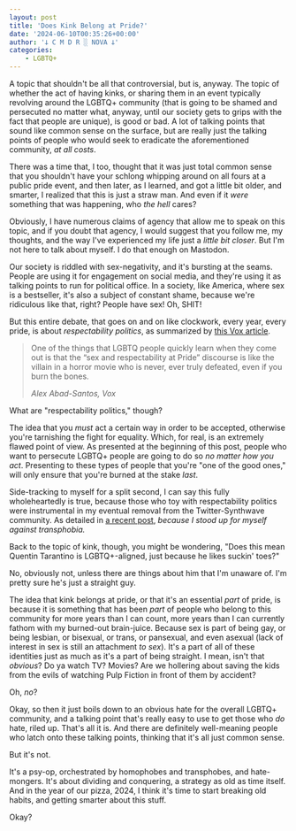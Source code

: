 ```yaml
---
layout: post
title: 'Does Kink Belong at Pride?'
date: '2024-06-10T00:35:26+00:00'
author: '𐕣 C M D R ░ NOVA 𐕣'
categories:
    - LGBTQ+
---
```


<!-- wp:paragraph -->
<p>A topic that shouldn't be all that controversial, but is, anyway. The topic of whether the act of having kinks, or sharing them in an event typically revolving around the LGBTQ+ community (that is going to be shamed and persecuted no matter what, anyway, until our society gets to grips with the fact that people are unique), is good or bad. A lot of talking points that sound like common sense on the surface, but are really just the talking points of people who would seek to eradicate the aforementioned community, <em>at all costs</em>.</p>
<!-- /wp:paragraph -->

<!-- wp:paragraph -->
<p>There was a time that, I too, thought that it was just total common sense that you shouldn't have your schlong whipping around on all fours at a public pride event, and then later, as I learned, and got a little bit older, and smarter, I realized that this is just a straw man. And even if it <em>were</em> something that was happening, who <em>the hell </em>cares?</p>
<!-- /wp:paragraph -->

<!-- wp:paragraph -->
<p>Obviously, I have numerous claims of agency that allow me to speak on this topic, and if you doubt that agency, I would suggest that you follow me, my thoughts, and the way I've experienced my life just a <em>little bit closer</em>. But I'm not here to talk about myself. I do that enough on Mastodon.</p>
<!-- /wp:paragraph -->

<!-- wp:paragraph -->
<p>Our society is riddled with sex-negativity, and it's bursting at the seams. People are using it for engagement on social media, and they're using it as talking points to run for political office. In a society, like America, where sex is a bestseller, it's also a subject of constant shame, because we're ridiculous like that, right? People have sex! Oh, SHIT!</p>
<!-- /wp:paragraph -->

<!-- wp:paragraph -->
<p>But this entire debate, that goes on and on like clockwork, every year, every pride, is about <em>respectability politics</em>, as summarized by <a href="https://www.vox.com/the-goods/22463879/kink-at-pride-discourse-lgbtq" target="_blank" rel="noreferrer noopener">this Vox article</a>.</p>
<!-- /wp:paragraph -->

<!-- wp:quote -->
<blockquote class="wp-block-quote"><!-- wp:paragraph -->
<p>One of the things that LGBTQ people quickly learn when they come out is that the “sex and respectability at Pride” discourse is like the villain in a horror movie who is never, ever truly defeated, even if you burn the bones.</p>
<!-- /wp:paragraph --><cite>Alex Abad-Santos, Vox</cite></blockquote>
<!-- /wp:quote -->

<!-- wp:paragraph -->
<p>What are "respectability politics," though?</p>
<!-- /wp:paragraph -->

<!-- wp:paragraph -->
<p>The idea that you <em>must</em> act a certain way in order to be accepted, otherwise you're tarnishing the fight for equality. Which, for real, is an extremely flawed point of view. As presented at the beginning of this post, people who want to persecute LGBTQ+ people are going to do so <em>no matter how you act</em>. Presenting to these types of people that you're "one of the good ones," will only ensure that you're burned at the stake <em>last</em>.</p>
<!-- /wp:paragraph -->

<!-- wp:paragraph -->
<p>Side-tracking to myself for a split second, I can say this fully wholeheartedly is true, because those who toy with respectability politics were instrumental in my eventual removal from the Twitter-Synthwave community. As detailed in <a href="https://cmdr-nova.online/2024/06/05/eyeshadow-2600-fm-the-legacy-and-now/" target="_blank" rel="noreferrer noopener">a recent post</a>, <em>because I stood up for myself against transphobia.</em></p>
<!-- /wp:paragraph -->

<!-- wp:paragraph -->
<p>Back to the topic of kink, though, you might be wondering, "Does this mean Quentin Tarantino is LGBTQ+-aligned, just because he likes suckin' toes?"</p>
<!-- /wp:paragraph -->

<!-- wp:paragraph -->
<p>No, obviously not, unless there are things about him that I'm unaware of. I'm pretty sure he's just a straight guy.</p>
<!-- /wp:paragraph -->

<!-- wp:paragraph -->
<p>The idea that kink belongs at pride, or that it's an essential <em>part</em> of pride, is because it is something that has been <em>part</em> of people who belong to this community for more years than I can count, more years than I can currently fathom with my burned-out brain-juice. Because sex is part of being gay, or being lesbian, or bisexual, or trans, or pansexual, and even asexual (lack of interest in sex is still an attachment <em>to sex</em>). It's a part of all of these identities just as much as it's a part of being straight. I mean, isn't that <em>obvious</em>? Do ya watch TV? Movies? Are we hollering about saving the kids from the evils of watching Pulp Fiction in front of them by accident?</p>
<!-- /wp:paragraph -->

<!-- wp:paragraph -->
<p>Oh, <em>no</em>?</p>
<!-- /wp:paragraph -->

<!-- wp:paragraph -->
<p>Okay, so then it just boils down to an obvious hate for the overall LGBTQ+ community, and a talking point that's really easy to use to get those who <em>do</em> hate, riled up. That's all it is. And there are definitely well-meaning people who latch onto these talking points, thinking that it's all just common sense.</p>
<!-- /wp:paragraph -->

<!-- wp:paragraph -->
<p>But it's not.</p>
<!-- /wp:paragraph -->

<!-- wp:paragraph -->
<p>It's a psy-op, orchestrated by homophobes and transphobes, and hate-mongers. It's about dividing and conquering, a strategy as old as time itself. And in the year of our pizza, 2024, I think it's time to start breaking old habits, and getting smarter about this stuff.</p>
<!-- /wp:paragraph -->

<!-- wp:paragraph -->
<p>Okay?</p>
<!-- /wp:paragraph -->
